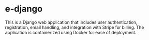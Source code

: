 # e-django
This is a Django web application that includes user authentication, registration, email handling, and integration with Stripe for billing. The application is containerized using Docker for ease of deployment.
